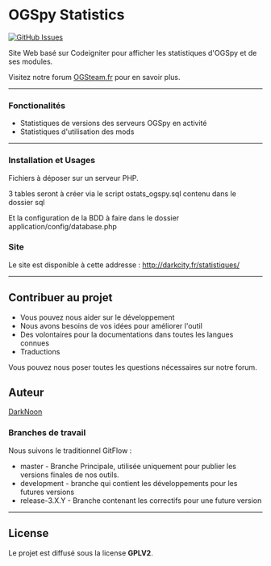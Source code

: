 OGSpy Statistics
============
[![GitHub Issues](https://img.shields.io/github/issues/darknoon29/ogspy_stats.svg)](https://github.com/darknoon29/ogspy_stats/issues)

Site Web basé sur Codeigniter pour afficher les statistiques d'OGSpy et de ses modules.

Visitez notre forum [OGSteam.fr](https://forum.ogsteam.fr) pour en savoir plus.

---

### Fonctionalités
- Statistiques de versions des serveurs OGSpy en activité
- Statistiques d'utilisation des mods

---

### Installation et Usages
Fichiers à déposer sur un serveur PHP.

3 tables seront à créer via le script ostats_ogspy.sql contenu dans le dossier sql

Et la configuration de la BDD à faire dans le dossier application/config/database.php

### Site

Le site est disponible à cette addresse : http://darkcity.fr/statistiques/

---

## Contribuer au projet

- Vous pouvez nous aider sur le développement
- Nous avons besoins de vos idées pour améliorer l'outil
- Des volontaires pour la documentations dans toutes les langues connues
- Traductions

Vous pouvez nous poser toutes les questions nécessaires sur notre forum.

## Auteur

[DarkNoon](https://github.com/darknoon29)

### Branches de travail

Nous suivons le traditionnel GitFlow :

* master - Branche Principale, utilisée uniquement pour publier les versions finales de nos outils.
* development - branche qui contient les développements pour les futures versions
* release-3.X.Y - Branche contenant les correctifs pour une future version

---
## License

Le projet est diffusé sous la license **GPLV2**.
